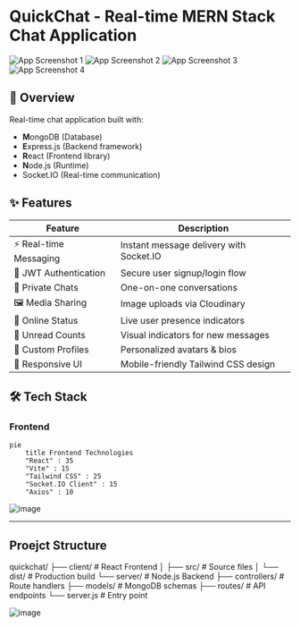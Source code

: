 # QuickChat - Real-time MERN Stack Chat Application

![App Screenshot 1](https://github.com/user-attachments/assets/33986255-5ad0-48ef-866f-f4b68df68b85)
![App Screenshot 2](https://github.com/user-attachments/assets/5672a4ae-2b72-4d0d-a36d-ae1f886ef2c8)
![App Screenshot 3](https://github.com/user-attachments/assets/ebd22bdb-bbd6-4133-be90-453bf804e771)
![App Screenshot 4](https://github.com/user-attachments/assets/fed94850-7ab6-4e35-8e1c-7aa2e5cfa69f)

## 📌 Overview
Real-time chat application built with:
- **M**ongoDB (Database)
- **E**xpress.js (Backend framework)
- **R**eact (Frontend library)
- **N**ode.js (Runtime)
- Socket.IO (Real-time communication)

## ✨ Features
| Feature | Description |
|---------|-------------|
| ⚡ Real-time Messaging | Instant message delivery with Socket.IO |
| 🔐 JWT Authentication | Secure user signup/login flow |
| 👥 Private Chats | One-on-one conversations |
| 🖼️ Media Sharing | Image uploads via Cloudinary |
| 💬 Online Status | Live user presence indicators |
| 🔔 Unread Counts | Visual indicators for new messages |
| 🎨 Custom Profiles | Personalized avatars & bios |
| 📱 Responsive UI | Mobile-friendly Tailwind CSS design |

## 🛠️ Tech Stack
### Frontend
```mermaid
pie
    title Frontend Technologies
    "React" : 35
    "Vite" : 15
    "Tailwind CSS" : 25
    "Socket.IO Client" : 15
    "Axios" : 10
```

![image](https://github.com/user-attachments/assets/c057a3e5-b6c5-486f-8161-061659eba3fd)

-----
## Proejct Structure
quickchat/
├── client/               # React Frontend
│   ├── src/              # Source files
│   └── dist/             # Production build
└── server/               # Node.js Backend
    ├── controllers/      # Route handlers
    ├── models/           # MongoDB schemas
    ├── routes/           # API endpoints
    └── server.js         # Entry point

![image](https://github.com/user-attachments/assets/cec77199-84f0-427f-b009-1b819c9e829f)


